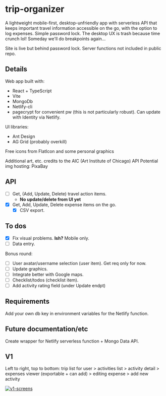 # trip-organizer

A lightweight mobile-first, desktop-unfriendly app with serverless API that keeps important travel information accessible on the go, with the option to log expenses. Simple password lock.
The desktop UX is trash because time crunch lol! Someday we'll do breakpoints again...

Site is live but behind password lock. Server functions not included in public repo.

## Details

Web app built with:

-   React + TypeScript
-   Vite
-   MongoDb
-   Netlify-cli
-   pagecrypt for convenient pw (this is not particularly robust). Can update with Identity via Netlify.

UI libraries:

-   Ant Design
-   AG Grid (probably overkill)

Free icons from FlatIcon and some personal graphics

Additional art, etc. credits to the AIC (Art Institute of Chicago) API
Potential img hosting: PixaBay

## API

-   [ ] Get, (Add, Update, Delete) travel action items.
    -   **No update/delete from UI yet**
-   [x] Get, Add, Update, Delete expense items on the go.
    -   [x] CSV export.

## To dos

-   [x] Fix visual problems. **Ish?** Mobile only.
-   [ ] Data entry.

Bonus round:

-   [ ] User avatar/username selection (user item). Get req only for now.
-   [ ] Update graphics.
-   [ ] Integrate better with Google maps.
-   [ ] Checklist/todos (checklist item).
-   [ ] Add activity rating field (under Update endpt)

## Requirements

Add your own db key in environment variables for the Netlify function.

## Future documentation/etc

Create wrapper for Netlify serverless function + Mongo Data API.

## V1
Left to right, top to bottom: trip list for user > activities list > activity detail > expenses viewer (exportable + can add) > editing expense > add new activity

[![v1-screens](https://i.postimg.cc/bwGLX9nb/v1-screens.png)](https://i.postimg.cc/bwGLX9nb/v1-screens.png)
